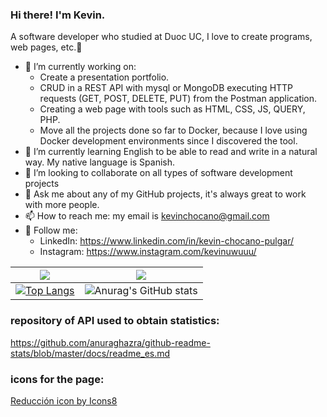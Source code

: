 ### Hi there! I'm Kevin.
A software developer who studied at Duoc UC, I love to create programs, web pages, etc.👋

- 🐳 I’m currently working on: 
    - Create a presentation portfolio.
    - CRUD in a REST API with mysql or MongoDB executing HTTP requests (GET, POST, DELETE, PUT) from the Postman application. 
    - Creating a web page with tools such as HTML, CSS, JS, QUERY, PHP.
    - Move all the projects done so far to Docker, because I love using Docker development environments since I discovered the tool.
- 🌱 I’m currently learning English to be able to read and write in a natural way. My native language is Spanish.
- 🐾 I’m looking to collaborate on all types of software development projects
- 💬 Ask me about any of my GitHub projects, it's always great to work with more people.
- 📫 How to reach me: my email is kevinchocano@gmail.com
- 👻 Follow me: 
    - LinkedIn: https://www.linkedin.com/in/kevin-chocano-pulgar/
    - Instagram: https://www.instagram.com/kevinuwuuu/



                    
<img src="https://img.icons8.com/office/16/000000/markdown.png"/>  | <img src="https://img.icons8.com/office/16/000000/markdown.png"/> 
-- | --
[![Top Langs](https://github-readme-stats.vercel.app/api/top-langs/?username=Kevin01-sys&layout=compact)](https://github.com/anuraghazra/github-readme-stats)  | ![Anurag's GitHub stats](https://github-readme-stats.vercel.app/api?username=Kevin01-sys&show_icons=true&theme=dark)




### repository of API used to obtain statistics:
https://github.com/anuraghazra/github-readme-stats/blob/master/docs/readme_es.md
### icons for the page:
<a href="https://icons8.com/icon/45065/reducción">Reducción icon by Icons8</a>